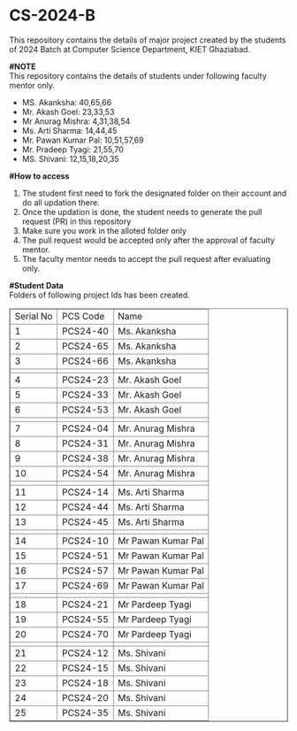 # CS-2024-B
This repository contains the details of major project created by the students of 2024 Batch at Computer Science Department, KIET Ghaziabad.<br>

<b>#NOTE</b><br>
This repository contains the details of students under following faculty mentor only.<br>
<ul>
  <li>MS. Akanksha: 40,65,66</li>
  <li>Mr. Akash Goel: 23,33,53</li>
  <li>Mr Anurag Mishra: 4,31,38,54</li>
  <li>Ms. Arti Sharma: 14,44,45</li>
  <li>Mr. Pawan Kumar Pal: 10,51,57,69</li>
  <li>Mr. Pradeep Tyagi: 21,55,70</li>
  <li>MS. Shivani: 12,15,18,20,35</li>
</ul>
  
<b>#How to access</b><br>
<ol>
  <li>The student first need to fork the designated folder on their account and do all updation there.</li>
  <li>Once the updation is done, the student needs to generate the pull request (PR) in this repository</li>
  <li>Make sure you work in the alloted folder only</li>
  <li>The pull request would be accepted only after the approval of faculty mentor.</li>
  <li>The faculty mentor needs to accept the pull request after evaluating only.</li>
 </ol>

<b>#Student Data</b><br>
Folders of following project Ids has been created.<br>
<table border="1">
  <thead>
    <tr>
  <td>Serial No</td>
  <td>PCS Code</td>
  <td>Name</td>
</tr>

<tr>
  <td>1</td>
  <td>PCS24-40</td>
  <td>Ms. Akanksha</td>
</tr>

<tr>
  <td>2</td>
  <td>PCS24-65</td>
  <td>Ms. Akanksha</td>
</tr>

<tr>
  <td>3</td>
  <td>PCS24-66</td>
  <td>Ms. Akanksha</td>
</tr>

<tr>
  <td></td>
  <td></td>
  <td></td>
</tr>

<tr>
  <td>4</td>
  <td>PCS24-23</td>
  <td>Mr. Akash Goel</td>
</tr>

<tr>
  <td>5</td>
  <td>PCS24-33</td>
  <td>Mr. Akash Goel</td>
</tr>

<tr>
  <td>6</td>
  <td>PCS24-53</td>
  <td>Mr. Akash Goel</td>
</tr>

<tr>
  <td></td>
  <td></td>
  <td></td>
</tr>

<tr>
  <td>7</td>
  <td>PCS24-04</td>
  <td>Mr. Anurag Mishra</td>
</tr>

<tr>
  <td>8</td>
  <td>PCS24-31</td>
  <td>Mr. Anurag Mishra</td>
</tr>

<tr>
  <td>9</td>
  <td>PCS24-38</td>
  <td>Mr. Anurag Mishra</td>
</tr>

<tr>
  <td>10</td>
  <td>PCS24-54</td>
  <td>Mr. Anurag Mishra</td>
</tr>

<tr>
  <td></td>
  <td></td>
  <td></td>
</tr>
<tr>
    <td>11</td>
    <td>PCS24-14</td>
    <td>Ms. Arti Sharma</td>
</tr>

<tr>
    <td>12</td>
    <td>PCS24-44</td>
    <td>Ms. Arti Sharma</td>
</tr>

<tr>
    <td>13</td>
    <td>PCS24-45</td>
    <td>Ms. Arti Sharma</td>
</tr>

<tr>
  <td></td>
  <td></td>
  <td></td>
</tr>
<tr>
    <td>14</td>
    <td>PCS24-10</td>
    <td>Mr Pawan Kumar Pal</td>
</tr>

<tr>
    <td>15</td>
    <td>PCS24-51</td>
    <td>Mr Pawan Kumar Pal</td>
</tr>

<tr>
    <td>16</td>
    <td>PCS24-57</td>
    <td>Mr Pawan Kumar Pal</td>
</tr>

<tr>
    <td>17</td>
    <td>PCS24-69</td>
    <td>Mr Pawan Kumar Pal</td>
</tr>

<tr>
  <td></td>
  <td></td>
  <td></td>
</tr>
<tr>
    <td>18</td>
    <td>PCS24-21</td>
    <td>Mr Pardeep Tyagi</td>
</tr>

<tr>
    <td>19</td>
    <td>PCS24-55</td>
    <td>Mr Pardeep Tyagi</td>
</tr>

<tr>
    <td>20</td>
    <td>PCS24-70</td>
    <td>Mr Pardeep Tyagi</td>
</tr>

<tr>
  <td></td>
  <td></td>
  <td></td>
</tr>
<tr>
    <td>21</td>
    <td>PCS24-12</td>
    <td>Ms. Shivani</td>
</tr>

<tr>
    <td>22</td>
    <td>PCS24-15</td>
    <td>Ms. Shivani</td>
</tr>

<tr>
    <td>23</td>
    <td>PCS24-18</td>
    <td>Ms. Shivani</td>
</tr>

<tr>
    <td>24</td>
    <td>PCS24-20</td>
    <td>Ms. Shivani</td>
</tr>

<tr>
    <td>25</td>
    <td>PCS24-35</td>
    <td>Ms. Shivani</td>
</tr>

    
  <tbody>
  

  </tbody>
</table>
